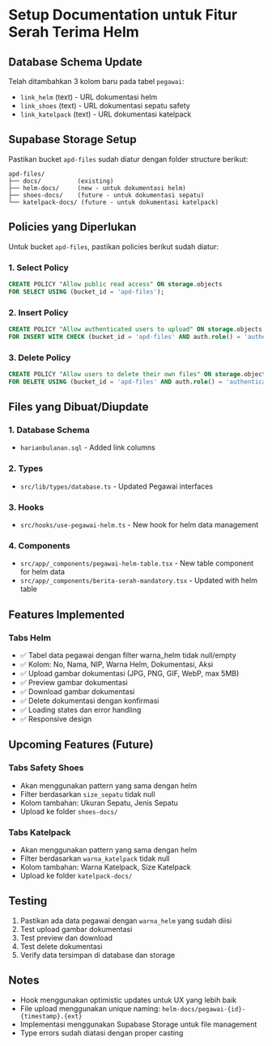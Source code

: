 # Setup Documentation untuk Fitur Serah Terima Helm

## Database Schema Update

Telah ditambahkan 3 kolom baru pada tabel `pegawai`:

- `link_helm` (text) - URL dokumentasi helm
- `link_shoes` (text) - URL dokumentasi sepatu safety
- `link_katelpack` (text) - URL dokumentasi katelpack

## Supabase Storage Setup

Pastikan bucket `apd-files` sudah diatur dengan folder structure berikut:

```
apd-files/
├── docs/          (existing)
├── helm-docs/     (new - untuk dokumentasi helm)
├── shoes-docs/    (future - untuk dokumentasi sepatu)
└── katelpack-docs/ (future - untuk dokumentasi katelpack)
```

## Policies yang Diperlukan

Untuk bucket `apd-files`, pastikan policies berikut sudah diatur:

### 1. Select Policy

```sql
CREATE POLICY "Allow public read access" ON storage.objects
FOR SELECT USING (bucket_id = 'apd-files');
```

### 2. Insert Policy

```sql
CREATE POLICY "Allow authenticated users to upload" ON storage.objects
FOR INSERT WITH CHECK (bucket_id = 'apd-files' AND auth.role() = 'authenticated');
```

### 3. Delete Policy

```sql
CREATE POLICY "Allow users to delete their own files" ON storage.objects
FOR DELETE USING (bucket_id = 'apd-files' AND auth.role() = 'authenticated');
```

## Files yang Dibuat/Diupdate

### 1. Database Schema

- `harianbulanan.sql` - Added link columns

### 2. Types

- `src/lib/types/database.ts` - Updated Pegawai interfaces

### 3. Hooks

- `src/hooks/use-pegawai-helm.ts` - New hook for helm data management

### 4. Components

- `src/app/_components/pegawai-helm-table.tsx` - New table component for helm data
- `src/app/_components/berita-serah-mandatory.tsx` - Updated with helm table

## Features Implemented

### Tabs Helm

- ✅ Tabel data pegawai dengan filter warna_helm tidak null/empty
- ✅ Kolom: No, Nama, NIP, Warna Helm, Dokumentasi, Aksi
- ✅ Upload gambar dokumentasi (JPG, PNG, GIF, WebP, max 5MB)
- ✅ Preview gambar dokumentasi
- ✅ Download gambar dokumentasi
- ✅ Delete dokumentasi dengan konfirmasi
- ✅ Loading states dan error handling
- ✅ Responsive design

## Upcoming Features (Future)

### Tabs Safety Shoes

- Akan menggunakan pattern yang sama dengan helm
- Filter berdasarkan `size_sepatu` tidak null
- Kolom tambahan: Ukuran Sepatu, Jenis Sepatu
- Upload ke folder `shoes-docs/`

### Tabs Katelpack

- Akan menggunakan pattern yang sama dengan helm
- Filter berdasarkan `warna_katelpack` tidak null
- Kolom tambahan: Warna Katelpack, Size Katelpack
- Upload ke folder `katelpack-docs/`

## Testing

1. Pastikan ada data pegawai dengan `warna_helm` yang sudah diisi
2. Test upload gambar dokumentasi
3. Test preview dan download
4. Test delete dokumentasi
5. Verify data tersimpan di database dan storage

## Notes

- Hook menggunakan optimistic updates untuk UX yang lebih baik
- File upload menggunakan unique naming: `helm-docs/pegawai-{id}-{timestamp}.{ext}`
- Implementasi menggunakan Supabase Storage untuk file management
- Type errors sudah diatasi dengan proper casting
